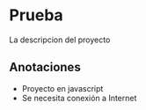 # Prueba
La descripcion del proyecto

## Anotaciones
- Proyecto en javascript
- Se necesita conexión a Internet